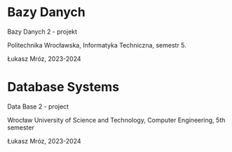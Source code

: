 # Bazy Danych
Bazy Danych 2 - projekt

Politechnika Wrocławska, Informatyka Techniczna, semestr 5.

Łukasz Mróz, 2023-2024

# Database Systems
Data Base 2 - project

Wrocław University of Science and Technology, Computer Engineering, 5th semester

Łukasz Mróz, 2023-2024
